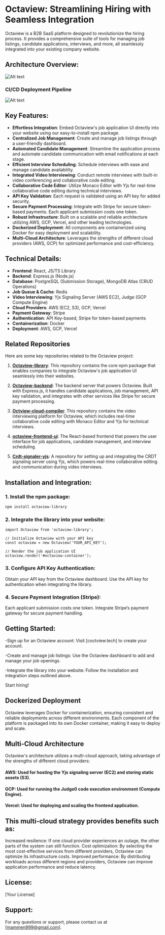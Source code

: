 # Octaview: Streamlining Hiring with Seamless Integration

Octaview is a B2B SaaS platform designed to revolutionize the hiring process. It provides a comprehensive suite of tools for managing job listings, candidate applications, interviews, and more, all seamlessly integrated into your existing company website.

## Architecture Overview:

![Alt text](https://octaview-data.s3.ap-south-1.amazonaws.com/images/diagram-export-3-6-2025-9_53_04-PM.png)

### CI/CD Deployment Pipeline
![Alt text](https://octaview-data.s3.ap-south-1.amazonaws.com/images/diagram-export-3-11-2025-5_47_41-PM.png)


## Key Features:

- **Effortless Integration**: Embed Octaview's job application UI directly into your website using our easy-to-install npm package.
- **Centralized Job Management**: Create and manage job listings through a user-friendly dashboard.
- **Automated Candidate Management**: Streamline the application process and automate candidate communication with email notifications at each stage.
- **Efficient Interview Scheduling**: Schedule interviews with ease and manage candidate availability.
- **Integrated Video Interviewing**: Conduct remote interviews with built-in video conferencing and collaborative code editing.
- **Collaborative Code Editor**: Utilize Monaco Editor with Yjs for real-time collaborative code editing during technical interviews.
- **API Key Validation**: Each request is validated using an API key for added security.
- **Secure Payment Processing**: Integrate with Stripe for secure token-based payments. Each applicant submission costs one token.
- **Robust Infrastructure**: Built on a scalable and reliable architecture utilizing AWS, GCP, Vercel, and other leading technologies.
- **Dockerized Deployment**: All components are containerized using Docker for easy deployment and scalability.
- **Multi-Cloud Architecture**: Leverages the strengths of different cloud providers (AWS, GCP) for optimized performance and cost-efficiency.

## Technical Details:

- **Frontend**: React, JS/TS Library
- **Backend**: Express.js (Node.js)
- **Database**: PostgreSQL (Submission Storage), MongoDB Atlas (CRUD Operations)
- **Job Queue & Cache**: Redis
- **Video Interviewing**: Yjs Signaling Server (AWS EC2), Judge (GCP Compute Engine)
- **Cloud Providers**: AWS (EC2, S3), GCP, Vercel
- **Payment Gateway**: Stripe
- **Authentication**: API Key-based, Stripe for token-based payments
- **Containerization**: Docker
- **Deployment**: AWS, GCP, Vercel

## Related Repositories

Here are some key repositories related to the Octaview project:

1. **[Octaview-library](https://github.com/mammenmathewz/octaview-client-pkg)**: This repository contains the core npm package that enables companies to integrate Octaview's job application UI seamlessly into their websites.

2. **[Octaview-backend](https://github.com/mammenmathewz/OCTAVIEW)**: The backend server that powers Octaview. Built with Express.js, it handles candidate applications, job management, API key validation, and integrates with other services like Stripe for secure payment processing.

3. **[Octview-cloud-compiler](https://github.com/mammenmathewz/octview-cloud-compiler)**: This repository contains the video interviewing platform for Octaview, which includes real-time collaborative code editing with Monaco Editor and Yjs for technical interviews.

4. **[octaview-frontend-ui](https://github.com/mammenmathewz/OCTAVIEW-CLIENT)**: The React-based frontend that powers the user interface for job applications, candidate management, and interview scheduling.

5. **[Crdt-signaler-yjs](https://github.com/mammenmathewz/crdt-signaler-yjs)**: A repository for setting up and integrating the CRDT signaling server using Yjs, which powers real-time collaborative editing and communication during video interviews.

## Installation and Integration:

### 1. Install the npm package:

```bash
npm install octaview-library
```
### 2. Integrate the library into your website:
```
import Octaview from 'octaview-library';

// Initialize Octaview with your API key
const octaview = new Octaview('YOUR_API_KEY');

// Render the job application UI
octaview.render('#octaview-container');
```
### 3. Configure API Key Authentication:
Obtain your API key from the Octaview dashboard.
Use the API key for authentication when integrating the library.

### 4. Secure Payment Integration (Stripe):
Each applicant submission costs one token. Integrate Stripe’s payment gateway for secure payment handling.

## Getting Started:
-Sign up for an Octaview account:
 Visit [coctview.tech] to create your account.

-Create and manage job listings:
 Use the Octaview dashboard to add and manage your job openings.

-Integrate the library into your website:
 Follow the installation and integration steps outlined above.

 Start hiring!

## Dockerized Deployment
Octaview leverages Docker for containerization, ensuring consistent and reliable deployments across different environments. Each component of the platform is packaged into its own Docker container, making it easy to deploy and scale.

## Multi-Cloud Architecture
Octaview's architecture utilizes a multi-cloud approach, taking advantage of the strengths of different cloud providers:

#### AWS: Used for hosting the Yjs signaling server (EC2) and storing static assets (S3).
#### GCP: Used for running the Judge0 code execution environment (Compute Engine).
#### Vercel: Used for deploying and scaling the frontend application.

## This multi-cloud strategy provides benefits such as:

Increased resilience: If one cloud provider experiences an outage, the other parts of the system can still function.
Cost optimization: By selecting the most cost-effective services from different providers, Octaview can optimize its infrastructure costs.
Improved performance: By distributing workloads across different regions and providers, Octaview can improve application performance and reduce latency.

## License:
  [Your License]

## Support:
For any questions or support, please contact us at [mammen999@gmail.com].
